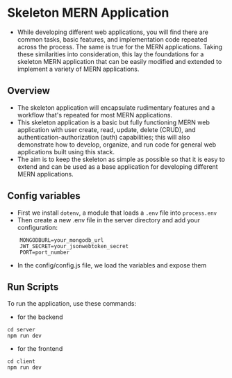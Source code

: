 # Skeleton MERN Application

- While developing different web applications, you will find there are common tasks,
    basic features, and implementation code repeated across the process. The same is true
    for the MERN applications. Taking these similarities into consideration, this  lay the foundations for a skeleton MERN application that can be easily modified and extended to implement a variety of
    MERN applications.

## Overview
- The skeleton application will encapsulate rudimentary features and a workflow that's
    repeated for most MERN applications. 
- This skeleton application is a basic but fully
    functioning MERN web application with user create, read, update, delete (CRUD),
    and authentication-authorization (auth) capabilities; this will also demonstrate how
    to develop, organize, and run code for general web applications built using this
    stack.
- The aim is to keep the skeleton as simple as possible so that it is easy to extend
    and can be used as a base application for developing different MERN applications.

## Config variables
- First we install ```dotenv```, a module that loads a `.env` file into `process.env`
- Then create a new .env file in the server directory and add your configuration:
```
    MONGODBURL=your_mongodb_url
    JWT_SECRET=your_jsonwebtoken_secret
    PORT=port_number
```
- In the config/config.js file, we load the variables and expose them


## Run Scripts
To run the application, use these commands:
- for the backend
```
cd server
npm run dev
```
</pre>

- for the frontend
```
cd client
npm run dev
```
</pre>